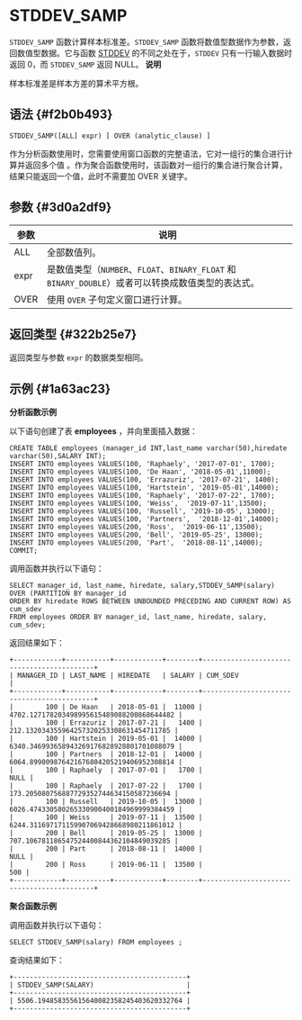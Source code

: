 STDDEV_SAMP 
================================



`STDDEV_SAMP` 函数计算样本标准差。`STDDEV_SAMP` 函数将数值型数据作为参数，返回数值型数据。它与函数 [STDDEV](lbfuea) 的不同之处在于，`STDDEV` 只有一行输入数据时返回 0，而 `STDDEV_SAMP` 返回 NULL。
**说明**



样本标准差是样本方差的算术平方根。

语法 {#f2b0b493}
--------------

    STDDEV_SAMP([ALL] expr) [ OVER (analytic_clause) ]



作为分析函数使用时，您需要使用窗口函数的完整语法，它对一组行的集合进行计算并返回多个值 。作为聚合函数使用时，该函数对一组行的集合进行聚合计算，结果只能返回一个值，此时不需要加 OVER 关键字。

参数 {#3d0a2df9}
--------------



|  参数  |                                    说明                                    |
|------|--------------------------------------------------------------------------|
| ALL  | 全部数值列。                                                                   |
| expr | 是数值类型（`NUMBER`、`FLOAT`、`BINARY_FLOAT` 和 `BINARY_DOUBLE`）或者可以转换成数值类型的表达式。 |
| OVER | 使用 `OVER` 子句定义窗口进行计算。                                                    |



返回类型 {#322b25e7}
----------------

返回类型与参数 `expr` 的数据类型相同。

示例 {#1a63ac23}
--------------

**分析函数示例** 

以下语句创建了表 **employees** ，并向里面插入数据：

    CREATE TABLE employees (manager_id INT,last_name varchar(50),hiredate varchar(50),SALARY INT);
    INSERT INTO employees VALUES(100, 'Raphaely', '2017-07-01', 1700);
    INSERT INTO employees VALUES(100, 'De Haan', '2018-05-01',11000);      
    INSERT INTO employees VALUES(100, 'Errazuriz', '2017-07-21', 1400);
    INSERT INTO employees VALUES(100, 'Hartstein', '2019-05-01',14000);     
    INSERT INTO employees VALUES(100, 'Raphaely', '2017-07-22', 1700);
    INSERT INTO employees VALUES(100, 'Weiss',  '2019-07-11',13500);     
    INSERT INTO employees VALUES(100, 'Russell', '2019-10-05', 13000);
    INSERT INTO employees VALUES(100, 'Partners',  '2018-12-01',14000);     
    INSERT INTO employees VALUES(200, 'Ross',  '2019-06-11',13500);     
    INSERT INTO employees VALUES(200, 'Bell', '2019-05-25', 13000);
    INSERT INTO employees VALUES(200, 'Part',  '2018-08-11',14000);
    COMMIT;



调用函数并执行以下语句：

    SELECT manager_id, last_name, hiredate, salary,STDDEV_SAMP(salary) OVER (PARTITION BY manager_id
    ORDER BY hiredate ROWS BETWEEN UNBOUNDED PRECEDING AND CURRENT ROW) AS cum_sdev 
    FROM employees ORDER BY manager_id, last_name, hiredate, salary, cum_sdev;



返回结果如下：

    +------------+-----------+------------+--------+-------------------------------------------+
    | MANAGER_ID | LAST_NAME | HIREDATE   | SALARY | CUM_SDEV                                  |
    +------------+-----------+------------+--------+-------------------------------------------+
    |        100 | De Haan   | 2018-05-01 |  11000 | 4702.127178203498995615489088200868644482 |
    |        100 | Errazuriz | 2017-07-21 |   1400 |  212.132034355964257320253308631454711785 |
    |        100 | Hartstein | 2019-05-01 |  14000 | 6340.346993658943269176828928801701088079 |
    |        100 | Partners  | 2018-12-01 |  14000 | 6064.899009876421676804205219406952308814 |
    |        100 | Raphaely  | 2017-07-01 |   1700 |                                      NULL |
    |        100 | Raphaely  | 2017-07-22 |   1700 |  173.205080756887729352744634150587236694 |
    |        100 | Russell   | 2019-10-05 |  13000 | 6026.474330580265330900400184969999384459 |
    |        100 | Weiss     | 2019-07-11 |  13500 | 6244.311697171159907069428668980211861012 |
    |        200 | Bell      | 2019-05-25 |  13000 |  707.106781186547524400844362104849039285 |
    |        200 | Part      | 2018-08-11 |  14000 |                                      NULL |
    |        200 | Ross      | 2019-06-11 |  13500 |                                       500 |
    +------------+-----------+------------+--------+-------------------------------------------+



**聚合函数示例** 

调用函数并执行以下语句：

    SELECT STDDEV_SAMP(salary) FROM employees ;



查询结果如下：

    +-------------------------------------------+
    | STDDEV_SAMP(SALARY)                       |
    +-------------------------------------------+
    | 5506.194858355615640082358245403620332764 |
    +-------------------------------------------+


